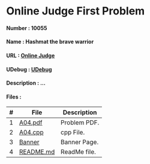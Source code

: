# Online Judge First Problem
#### Number  :   10055
#### Name    :   Hashmat the brave warrior
#### URL     :   <a href="https://onlinejudge.org/index.php?option=com_onlinejudge&Itemid=8&page=show_problem&problem=996">Online Judge</a>
#### UDebug  :   <a href="https://www.udebug.com/UVa/10055">UDebug</a>
#### Description    : ...
#### Files  :
|   #   | File     | Description                      |
| :---: | -------- | -------------------------------- |
|   1   | [A04.pdf](images/diagram.png)</a> | Problem PDF. |
|   2   | [A04.cpp](/images/game.png)</a> | cpp File. |
|   3   | [Banner](Banner)</a> | Banner Page. |
|   4   | [README.md](README.md)</a> | ReadMe file. |
